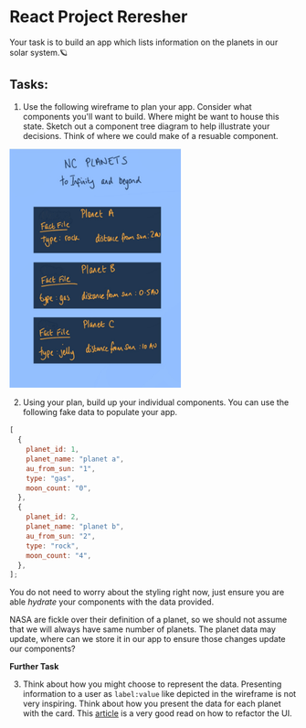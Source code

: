 # React Project Reresher

Your task is to build an app which lists information on the planets in our solar system.🪐

## Tasks:

1. Use the following wireframe to plan your app. Consider what components you'll want to build. Where might be want to house this state. Sketch out a component tree diagram to help illustrate your decisions. Think of where we could make of a resuable component.

<img src="wireframe.jpg" alt="react app wireframe" style="width:300px;"/>

2. Using your plan, build up your individual components. You can use the following fake data to populate your app.

```js
[
  {
    planet_id: 1,
    planet_name: "planet a",
    au_from_sun: "1",
    type: "gas",
    moon_count: "0",
  },
  {
    planet_id: 2,
    planet_name: "planet b",
    au_from_sun: "2",
    type: "rock",
    moon_count: "4",
  },
];
```

You do not need to worry about the styling right now, just ensure you are able _hydrate_ your components with the data provided.

NASA are fickle over their definition of a planet, so we should not assume that we will always have same number of planets. The planet data may update, where can we store it in our app to ensure those changes update our components?

**Further Task**

3.  Think about how you might choose to represent the data. Presenting information to a user as `label:value` like depicted in the wireframe is not very inspiring. Think about how you present the data for each planet with the card. This [article](https://www.refactoringui.com/previews/labels-are-a-last-resort) is a very good read on how to refactor the UI.
